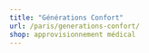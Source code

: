 ```yaml
---
title: "Générations Confort"
url: /paris/generations-confort/
shop: approvisionnement médical
---
```

